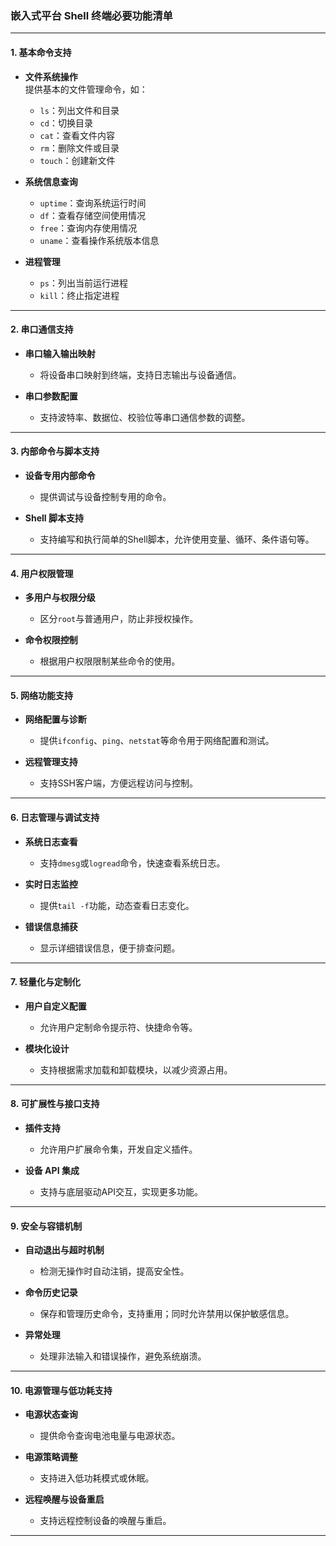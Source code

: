 ### **嵌入式平台 Shell 终端必要功能清单**

---

#### **1. 基本命令支持**
- **文件系统操作**  
  提供基本的文件管理命令，如：
  - `ls`：列出文件和目录
  - `cd`：切换目录
  - `cat`：查看文件内容
  - `rm`：删除文件或目录
  - `touch`：创建新文件

- **系统信息查询**  
  - `uptime`：查询系统运行时间
  - `df`：查看存储空间使用情况
  - `free`：查询内存使用情况
  - `uname`：查看操作系统版本信息

- **进程管理**  
  - `ps`：列出当前运行进程  
  - `kill`：终止指定进程

---

#### **2. 串口通信支持**
- **串口输入输出映射**  
  - 将设备串口映射到终端，支持日志输出与设备通信。

- **串口参数配置**  
  - 支持波特率、数据位、校验位等串口通信参数的调整。

---

#### **3. 内部命令与脚本支持**
- **设备专用内部命令**  
  - 提供调试与设备控制专用的命令。

- **Shell 脚本支持**  
  - 支持编写和执行简单的Shell脚本，允许使用变量、循环、条件语句等。

---

#### **4. 用户权限管理**
- **多用户与权限分级**  
  - 区分`root`与普通用户，防止非授权操作。

- **命令权限控制**  
  - 根据用户权限限制某些命令的使用。

---

#### **5. 网络功能支持**
- **网络配置与诊断**  
  - 提供`ifconfig`、`ping`、`netstat`等命令用于网络配置和测试。

- **远程管理支持**  
  - 支持SSH客户端，方便远程访问与控制。

---

#### **6. 日志管理与调试支持**
- **系统日志查看**  
  - 支持`dmesg`或`logread`命令，快速查看系统日志。

- **实时日志监控**  
  - 提供`tail -f`功能，动态查看日志变化。

- **错误信息捕获**  
  - 显示详细错误信息，便于排查问题。

---

#### **7. 轻量化与定制化**
- **用户自定义配置**  
  - 允许用户定制命令提示符、快捷命令等。

- **模块化设计**  
  - 支持根据需求加载和卸载模块，以减少资源占用。

---

#### **8. 可扩展性与接口支持**
- **插件支持**  
  - 允许用户扩展命令集，开发自定义插件。

- **设备 API 集成**  
  - 支持与底层驱动API交互，实现更多功能。

---

#### **9. 安全与容错机制**
- **自动退出与超时机制**  
  - 检测无操作时自动注销，提高安全性。

- **命令历史记录**  
  - 保存和管理历史命令，支持重用；同时允许禁用以保护敏感信息。

- **异常处理**  
  - 处理非法输入和错误操作，避免系统崩溃。

---

#### **10. 电源管理与低功耗支持**
- **电源状态查询**  
  - 提供命令查询电池电量与电源状态。

- **电源策略调整**  
  - 支持进入低功耗模式或休眠。

- **远程唤醒与设备重启**  
  - 支持远程控制设备的唤醒与重启。

---